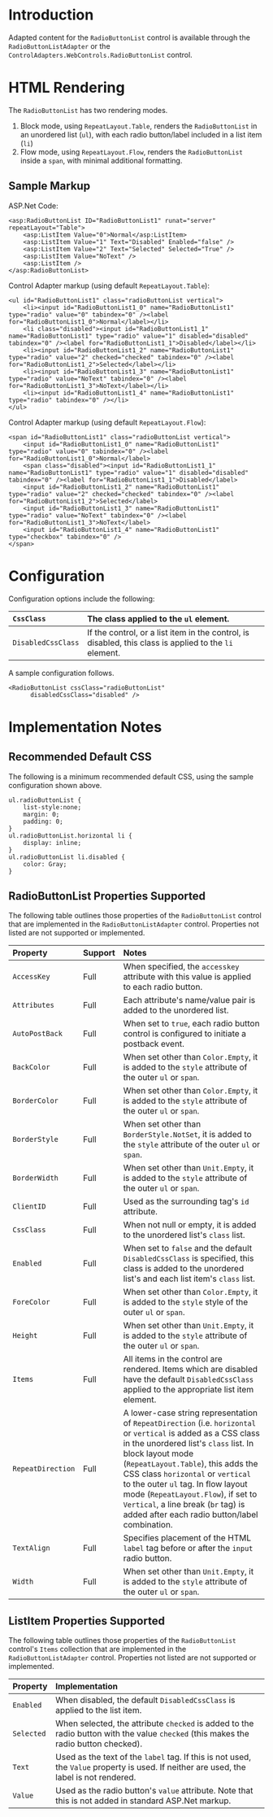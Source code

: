 # Introduction #

Adapted content for the `RadioButtonList` control is available through the `RadioButtonListAdapter` or the `ControlAdapters.WebControls.RadioButtonList` control.


# HTML Rendering #

The `RadioButtonList` has two rendering modes.

  1. Block mode, using `RepeatLayout.Table`, renders the `RadioButtonList` in an unordered list (`ul`), with each radio button/label included in a list item (`li`)
  1. Flow mode, using `RepeatLayout.Flow`, renders the `RadioButtonList` inside a `span`, with minimal additional formatting.


## Sample Markup ##

ASP.Net Code:
```
<asp:RadioButtonList ID="RadioButtonList1" runat="server" repeatLayout="Table">
	<asp:ListItem Value="0">Normal</asp:ListItem>
	<asp:ListItem Value="1" Text="Disabled" Enabled="false" />
	<asp:ListItem Value="2" Text="Selected" Selected="True" />
	<asp:ListItem Value="NoText" />
	<asp:ListItem />
</asp:RadioButtonList>
```

Control Adapter markup (using default `RepeatLayout.Table`):
```
<ul id="RadioButtonList1" class="radioButtonList vertical">
	<li><input id="RadioButtonList1_0" name="RadioButtonList1" type="radio" value="0" tabindex="0" /><label for="RadioButtonList1_0">Normal</label></li>
	<li class="disabled"><input id="RadioButtonList1_1" name="RadioButtonList1" type="radio" value="1" disabled="disabled" tabindex="0" /><label for="RadioButtonList1_1">Disabled</label></li>
	<li><input id="RadioButtonList1_2" name="RadioButtonList1" type="radio" value="2" checked="checked" tabindex="0" /><label for="RadioButtonList1_2">Selected</label></li>
	<li><input id="RadioButtonList1_3" name="RadioButtonList1" type="radio" value="NoText" tabindex="0" /><label for="RadioButtonList1_3">NoText</label></li>
	<li><input id="RadioButtonList1_4" name="RadioButtonList1" type="radio" tabindex="0" /></li>
</ul>
```

Control Adapter markup (using default `RepeatLayout.Flow`):
```
<span id="RadioButtonList1" class="radioButtonList vertical">
	<input id="RadioButtonList1_0" name="RadioButtonList1" type="radio" value="0" tabindex="0" /><label for="RadioButtonList1_0">Normal</label>
	<span class="disabled"><input id="RadioButtonList1_1" name="RadioButtonList1" type="radio" value="1" disabled="disabled" tabindex="0" /><label for="RadioButtonList1_1">Disabled</label>
	<input id="RadioButtonList1_2" name="RadioButtonList1" type="radio" value="2" checked="checked" tabindex="0" /><label for="RadioButtonList1_2">Selected</label>
	<input id="RadioButtonList1_3" name="RadioButtonList1" type="radio" value="NoText" tabindex="0" /><label for="RadioButtonList1_3">NoText</label>
	<input id="RadioButtonList1_4" name="RadioButtonList1" type="checkbox" tabindex="0" />
</span>
```


# Configuration #

Configuration options include the following:

| `CssClass` | The class applied to the `ul` element. |
|:-----------|:---------------------------------------|
| `DisabledCssClass` | If the control, or a list item in the control, is disabled, this class is applied to the `li` element. |

A sample configuration follows.

```
<RadioButtonList cssClass="radioButtonList" 
	  disabledCssClass="disabled" />
```


# Implementation Notes #

## Recommended Default CSS ##

The following is a minimum recommended default CSS, using the sample configuration shown above.

```
ul.radioButtonList {
	list-style:none;
	margin: 0;
	padding: 0;
}
ul.radioButtonList.horizontal li {
	display: inline;
}
ul.radioButtonList li.disabled {
	color: Gray;
}
```


## RadioButtonList Properties Supported ##

The following table outlines those properties of the `RadioButtonList` control that are implemented in the `RadioButtonListAdapter` control. Properties not listed are not supported or implemented.

| **Property** | **Support** | **Notes** |
|:-------------|:------------|:----------|
| `AccessKey`  | Full        | When specified, the `accesskey` attribute with this value is applied to each radio button. |
| `Attributes` | Full        | Each attribute's name/value pair is added to the unordered list. |
| `AutoPostBack` | Full        | When set to `true`, each radio button control is configured to initiate a postback event. |
| `BackColor`  | Full        | When set other than `Color.Empty`, it is added to the `style` attribute of the outer `ul` or `span`. |
| `BorderColor` | Full        | When set other than `Color.Empty`, it is added to the `style` attribute of the outer `ul` or `span`. |
| `BorderStyle` | Full        | When set other than `BorderStyle.NotSet`, it is added to the `style` attribute of the outer `ul` or `span`. |
| `BorderWidth` | Full        | When set other than `Unit.Empty`, it is added to the `style` attribute of the outer `ul` or `span`. |
| `ClientID`   | Full        | Used as the surrounding tag's `id` attribute. |
| `CssClass`   | Full        | When not null or empty, it is added to the unordered list's `class` list. |
| `Enabled`    | Full        | When set to `false` and the default `DisabledCssClass` is specified, this class is added to the unordered list's and each list item's `class` list. |
| `ForeColor`  | Full        | When set other than `Color.Empty`, it is added to the `style` style of the outer `ul` or `span`. |
| `Height`     | Full        | When set other than `Unit.Empty`, it is added to the `style` attribute of the outer `ul` or `span`. |
| `Items`      | Full        | All items in the control are rendered. Items which are disabled have the default `DisabledCssClass` applied to the appropriate list item element. |
| `RepeatDirection` | Full        | A lower-case string representation of `RepeatDirection` (i.e. `horizontal` or `vertical` is added as a CSS class in the unordered list's `class` list. In block layout mode (`RepeatLayout.Table`), this adds the CSS class `horizontal` or `vertical` to the outer `ul` tag. In flow layout mode (`RepeatLayout.Flow`), if set to `Vertical`, a line break (`br` tag) is added after each radio button/label combination. |
| `TextAlign`  | Full        | Specifies placement of the HTML `label` tag before or after the `input` radio button. |
| `Width`      | Full        | When set other than `Unit.Empty`, it is added to the `style` attribute of the outer `ul` or `span`. |


## ListItem Properties Supported ##

The following table outlines those properties of the `RadioButtonList` control's `Items` collection that are implemented in the `RadioButtonListAdapter` control. Properties not listed are not supported or implemented.

| **Property** | **Implementation** |
|:-------------|:-------------------|
| `Enabled`    | When disabled, the default `DisabledCssClass` is applied to the list item. |
| `Selected`   | When selected, the attribute `checked` is added to the radio button with the value `checked` (this makes the radio button checked). |
| `Text`       | Used as the text of the `label` tag. If this is not used, the `Value` property is used. If neither are used, the label is not rendered. |
| `Value`      | Used as the radio button's `value` attribute. Note that this is not added in standard ASP.Net markup. |